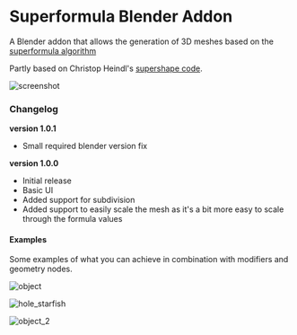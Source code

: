 # Superformula Blender Addon

A Blender addon that allows the generation of 3D meshes based on the [superformula algorithm](https://en.wikipedia.org/wiki/Superformula)

Partly based on Christop Heindl's [supershape code](https://github.com/cheind/supershape).

![screenshot](https://user-images.githubusercontent.com/475413/189068452-77c6b3b8-2239-4c67-87ec-b2230306ea6e.jpg)


### Changelog

**version 1.0.1**

* Small required blender version fix

**version 1.0.0**

 * Initial release
 * Basic UI
 * Added support for subdivision
 * Added support to easily scale the mesh as it's a bit more easy to scale through the formula values


#### Examples

Some examples of what you can achieve in combination with modifiers and geometry nodes. 

![object](https://user-images.githubusercontent.com/475413/189068670-7f8cb6b3-f281-4fe1-9d77-c4ba5a48c532.png)

![hole_starfish](https://user-images.githubusercontent.com/475413/189068655-f8dc8e9d-434a-4784-8f0e-e52b21a2649c.png)

![object_2](https://user-images.githubusercontent.com/475413/189068780-baf68ae9-5eb6-4ca8-bb8c-274cdd22c376.png)
